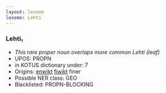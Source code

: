 ```yaml
---
layout: lexeme
lexeme: Lehti
---
```


###  Lehti₁

* _This rare proper noun overlaps more common *Lehti* (leaf)_
* UPOS:  PROPN
* in KOTUS dictionary under:  7
* Origins: [enwikt](https://en.wiktionary.org/wiki/Lehti) [fiwikt](https://fi.wiktionary.org/wiki/Lehti) finer 
* Possible NER class:  GEO
* Blacklisted:  PROPN-BLOCKING

